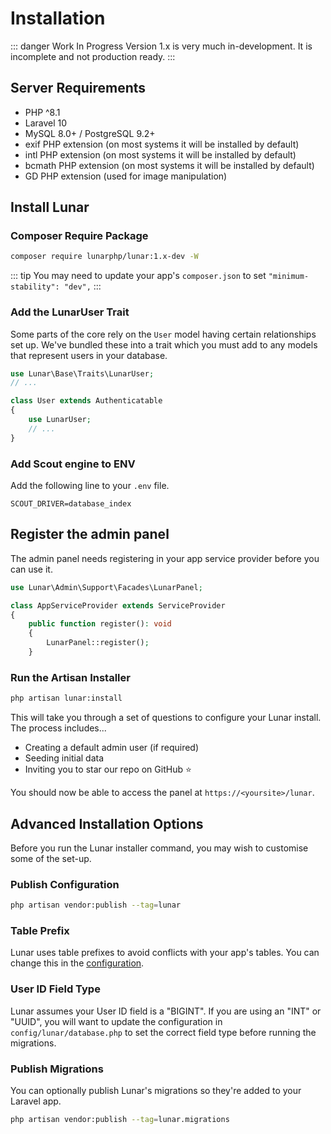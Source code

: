 # Installation

::: danger Work In Progress
Version 1.x is very much in-development. It is incomplete and not production ready.
:::

## Server Requirements

- PHP ^8.1
- Laravel 10
- MySQL 8.0+ / PostgreSQL 9.2+
- exif PHP extension (on most systems it will be installed by default)
- intl PHP extension (on most systems it will be installed by default)
- bcmath PHP extension (on most systems it will be installed by default)
- GD PHP extension (used for image manipulation)

## Install Lunar

### Composer Require Package

```sh
composer require lunarphp/lunar:1.x-dev -W
```

::: tip
You may need to update your app's `composer.json` to set `"minimum-stability": "dev",`
:::

### Add the LunarUser Trait

Some parts of the core rely on the `User` model having certain relationships set up. We've bundled these into a trait which you must add to any models that represent users in your database.

```php
use Lunar\Base\Traits\LunarUser;
// ...

class User extends Authenticatable
{
    use LunarUser;
    // ...
}
```

### Add Scout engine to ENV

Add the following line to your `.env` file.

```
SCOUT_DRIVER=database_index
```

## Register the admin panel

The admin panel needs registering in your app service provider before you can use it.

```php
use Lunar\Admin\Support\Facades\LunarPanel;

class AppServiceProvider extends ServiceProvider
{
    public function register(): void
    {
        LunarPanel::register();
    }
```

### Run the Artisan Installer

```sh
php artisan lunar:install
```

This will take you through a set of questions to configure your Lunar install. The process includes...

- Creating a default admin user (if required)
- Seeding initial data
- Inviting you to star our repo on GitHub ⭐

You should now be able to access the panel at `https://<yoursite>/lunar`.

## Advanced Installation Options

Before you run the Lunar installer command, you may wish to customise some of the set-up.

### Publish Configuration

```sh
php artisan vendor:publish --tag=lunar
```

### Table Prefix

Lunar uses table prefixes to avoid conflicts with your app's tables. You can change this in the [configuration](/core/configuration.html).

### User ID Field Type

Lunar assumes your User ID field is a "BIGINT". If you are using an "INT" or "UUID", you will want to update the configuration in `config/lunar/database.php` to set the correct field type before running the migrations.

### Publish Migrations

You can optionally publish Lunar's migrations so they're added to your Laravel app.

```sh
php artisan vendor:publish --tag=lunar.migrations
```

